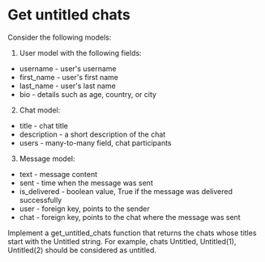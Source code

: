 # Get untitled chats

Consider the following models:

1. User model with the following fields:

- username - user's username
- first_name - user's first name
- last_name - user's last name
- bio - details such as age, country, or city

2. Chat model:

- title - chat title
- description - a short description of the chat
- users - many-to-many field, chat participants

3. Message model:

- text - message content
- sent - time when the message was sent
- is_delivered - boolean value, True if the message was delivered successfully
- user - foreign key, points to the sender
- chat - foreign key, points to the chat where the message was sent

Implement a get_untitled_chats function that returns the chats whose titles start with the Untitled string. For example, chats Untitled, Untitled(1), Untitled(2) should be considered as untitled.
